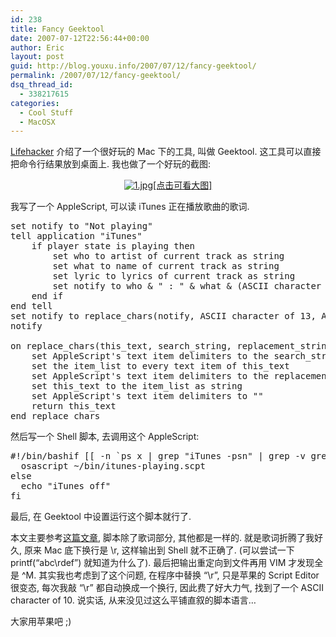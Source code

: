 ```yaml
---
id: 238
title: Fancy Geektool
date: 2007-07-12T22:56:44+00:00
author: Eric
layout: post
guid: http://blog.youxu.info/2007/07/12/fancy-geektool/
permalink: /2007/07/12/fancy-geektool/
dsq_thread_id:
  - 338217615
categories:
  - Cool Stuff
  - MacOSX
---
```

[Lifehacker](http://lifehacker.com/software/top/download-of-the-day--geektool-185802.php) 介绍了一个很好玩的 Mac 下的工具, 叫做 Geektool. 这工具可以直接把命令行结果放到桌面上. 我也做了一个好玩的截图:

<p align="center">
  <a href="http://blog.youxu.info/wp-content/uploads/2007/07/1.jpg" title="1.jpg"><img src="http://blog.youxu.info/wp-content/uploads/2007/07/1.thumbnail.jpg" alt="1.jpg" />[点击可看大图]</a>
</p>

我写了一个 AppleScript, 可以读 iTunes 正在播放歌曲的歌词.

<pre>set notify to "Not playing"
tell application "iTunes"
	if player state is playing then
		set who to artist of current track as string
		set what to name of current track as string
		set lyric to lyrics of current track as string
		set notify to who & " : " & what & (ASCII character of 10) & lyric
	end if
end tell
set notify to replace_chars(notify, ASCII character of 13, ASCII character of 10)
notify

on replace_chars(this_text, search_string, replacement_string)
	set AppleScript's text item delimiters to the search_string
	set the item_list to every text item of this_text
	set AppleScript's text item delimiters to the replacement_string
	set this_text to the item_list as string
	set AppleScript's text item delimiters to ""
	return this_text
end replace_chars
</pre>

然后写一个 Shell 脚本, 去调用这个 AppleScript:

<pre>#!/bin/bashif [[ -n `ps x | grep "iTunes -psn" | grep -v grep` ]]; then
  osascript ~/bin/itunes-playing.scpt
else
  echo "iTunes off"
fi</pre>

最后, 在 Geektool 中设置运行这个脚本就行了. 

本文主要参考[这篇文章](http://www.leancrew.com/all-this/2006/07/off_track.html), 脚本除了歌词部分, 其他都是一样的. 就是歌词折腾了我好久, 原来 Mac 底下换行是 \r, 这样输出到 Shell 就不正确了. (可以尝试一下 printf(&#8220;abc\rdef&#8221;) 就知道为什么了). 最后把输出重定向到文件再用 VIM 才发现全是 ^M. 其实我也考虑到了这个问题, 在程序中替换 &#8220;\r&#8221;, 只是苹果的 Script Editor 很变态, 每次我敲 &#8220;\r&#8221; 都自动换成一个换行, 因此费了好大力气, 找到了一个 ASCII character of 10. 说实话, 从来没见过这么平铺直叙的脚本语言&#8230;

大家用苹果吧 ;)